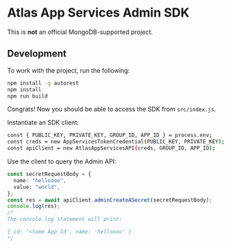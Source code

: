 # Atlas App Services Admin SDK

This is **not** an official MongoDB-supported project.

## Development

To work with the project, run the following:

```sh
npm install -g autorest
npm install
npm run build
```

Congrats! Now you should be able to access the SDK from `src/index.js`.

Instantiate an SDK client:

```sh
const { PUBLIC_KEY, PRIVATE_KEY, GROUP_ID, APP_ID } = process.env;
const creds = new AppServicesTokenCredential(PUBLIC_KEY, PRIVATE_KEY);
const apiClient = new AtlasAppServicesAPI(creds, GROUP_ID, APP_ID);
```

Use the client to query the Admin API:

```ts
const secretRequestBody = {
  name: "helloooo",
  value: "world",
};
const res = await apiClient.adminCreateASecret(secretRequestBody);
console.log(res);
/*
The console.log statement will print:

{ id: '<Some App Id', name: 'helloooo' }
*/
```
